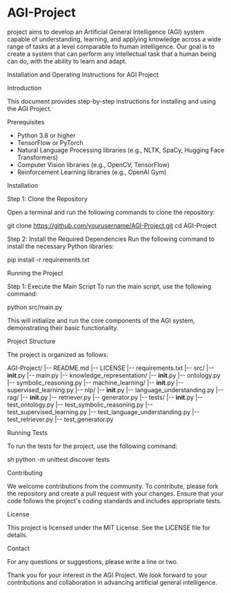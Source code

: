 # AGI-Project

project aims to develop an Artificial General Intelligence (AGI) system capable of understanding, learning, and applying knowledge across a wide range of tasks at a level comparable to human intelligence. Our goal is to create a system that can perform any intellectual task that a human being can do, with the ability to learn and adapt.

Installation and Operating Instructions for AGI Project

Introduction

This document provides step-by-step instructions for installing and using the AGI Project.

Prerequisites
- Python 3.8 or higher
- TensorFlow or PyTorch
- Natural Language Processing libraries (e.g., NLTK, SpaCy, Hugging Face Transformers)
- Computer Vision libraries (e.g., OpenCV, TensorFlow)
- Reinforcement Learning libraries (e.g., OpenAI Gym)

Installation

Step 1: Clone the Repository

Open a terminal and run the following commands to clone the repository:

git clone https://github.com/yourusername/AGI-Project.git
cd AGI-Project

Step 2: Install the Required Dependencies
Run the following command to install the necessary Python libraries:

pip install -r requirements.txt

Running the Project

Step 1: Execute the Main Script
To run the main script, use the following command:

python src/main.py

This will initialize and run the core components of the AGI system, demonstrating their basic functionality.

Project Structure

The project is organized as follows:

AGI-Project/
|-- README.md
|-- LICENSE
|-- requirements.txt
|-- src/
    |-- __init__.py
    |-- main.py
    |-- knowledge_representation/
        |-- __init__.py
        |-- ontology.py
        |-- symbolic_reasoning.py
    |-- machine_learning/
        |-- __init__.py
        |-- supervised_learning.py
    |-- nlp/
        |-- __init__.py
        |-- language_understanding.py
    |-- rag/
        |-- __init__.py
        |-- retriever.py
        |-- generator.py
|-- tests/
    |-- __init__.py
    |-- test_ontology.py
    |-- test_symbolic_reasoning.py
    |-- test_supervised_learning.py
    |-- test_language_understanding.py
    |-- test_retriever.py
    |-- test_generator.py


Running Tests

To run the tests for the project, use the following command:

sh
python -m unittest discover tests

Contributing

We welcome contributions from the community. To contribute, please fork the repository and create a pull request with your changes. Ensure that your code follows the project's coding standards and includes appropriate tests.

License

This project is licensed under the MIT License. See the LICENSE file for details.

Contact

For any questions or suggestions, please write a line or two.

Thank you for your interest in the AGI Project. We look forward to your contributions and collaboration in advancing artificial general intelligence.
